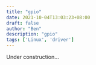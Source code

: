 ```yaml
---
title: "gpio"
date: 2021-10-04T13:03:23+08:00
draft: false
author: "Ben"
description: "gpio"
tags: ['Linux', 'driver']
---
```



Under construction...

<!--
https://stackoverflow.com/help/whats-reputation
### GNU 系统 vs Linux
GNU 是一个操作系统，他包含了 GNU/Linux（也就是常说的 Linux 系统） 上所能看到的各种常规文件，各种命令，而 Linux 是一个内核，内核是和硬件打交道的，并提供一些接口给操作系统，然后操作系统可以调用这些借口
操作系统和内核的区别可以看看 [gnu 的官方说明](https://www.gnu.org/gnu/linux-and-gnu.html)，简单来说 gnu 就是那些各种个样的软件，包括我们最常用的 ls，rm
-->

